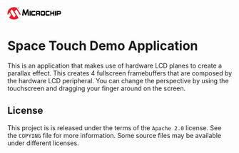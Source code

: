 ![Microchip](docs/microchip_logo.png)

# Space Touch Demo Application

This is an application that makes use of hardware LCD planes to create a parallax effect.  This creates 4 fullscreen framebuffers that are composed by the hardware LCD peripheral.  You can change the perspective by using the touchscreen and dragging your finger around on the screen.

## License

This project is is released under the terms of the `Apache 2.0` license. See the `COPYING` file for more information.  Some source files may be available under different licenses.
